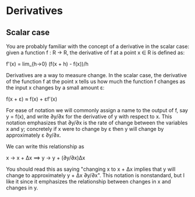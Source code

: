 # Derivatives

## Scalar case

You are probably familiar with the concept of a derivative in the scalar case:
given a function f : R → R, the derivative of f at a point x ∈ R is defined as:

f'(x) = lim_{h→0} (f(x + h) - f(x))/h

Derivatives are a way to measure change. In the scalar case, the derivative
of the function f at the point x tells us how much the function f changes as the
input x changes by a small amount ε:

f(x + ε) ≈ f(x) + εf'(x)

For ease of notation we will commonly assign a name to the output of f,
say y = f(x), and write ∂y/∂x for the derivative of y with respect to x. This
notation emphasizes that ∂y/∂x is the rate of change between the variables x and
y; concretely if x were to change by ε then y will change by approximately ε ∂y/∂x.

We can write this relationship as

x → x + Δx ⟹ y → y + (∂y/∂x)Δx

You should read this as saying "changing x to x + Δx implies that y will
change to approximately y + Δx ∂y/∂x". This notation is nonstandard, but I like
it since it emphasizes the relationship between changes in x and changes in y.